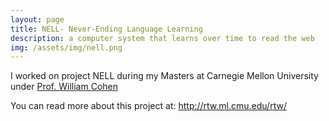 ```yaml
---
layout: page
title: NELL- Never-Ending Language Learning
description: a computer system that learns over time to read the web
img: /assets/img/nell.png
---
```


I worked on project NELL during my Masters at Carnegie Mellon University under <a href="http://www.cs.cmu.edu/~wcohen/">Prof. William Cohen</a>

You can read more about this project at: <a href="http://rtw.ml.cmu.edu/rtw/">http://rtw.ml.cmu.edu/rtw/</a>
